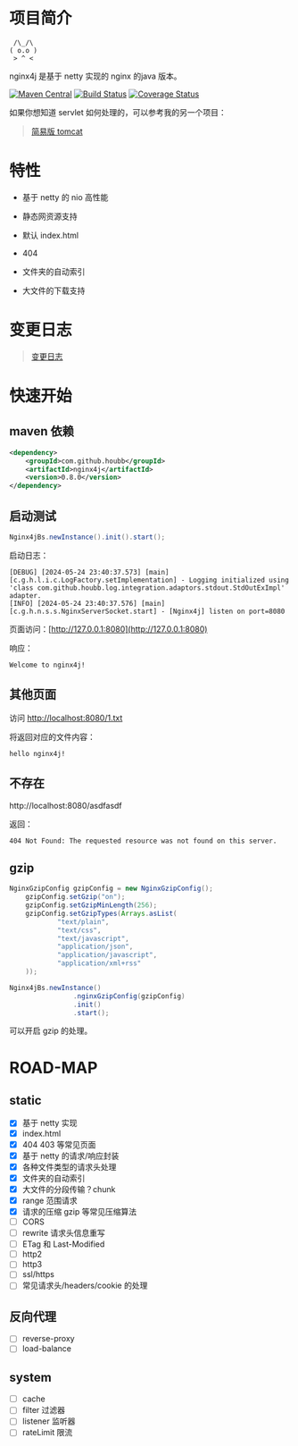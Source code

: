 # 项目简介

```
 /\_/\  
( o.o ) 
 > ^ <
```

nginx4j 是基于 netty 实现的 nginx 的java 版本。

[![Maven Central](https://maven-badges.herokuapp.com/maven-central/com.github.houbb/nginx4j/badge.svg)](http://mvnrepository.com/artifact/com.github.houbb/nginx4j)
[![Build Status](https://www.travis-ci.org/houbb/nginx4j.svg?branch=master)](https://www.travis-ci.org/houbb/nginx4j?branch=master)
[![Coverage Status](https://coveralls.io/repos/github/houbb/nginx4j/badge.svg?branch=master)](https://coveralls.io/github/houbb/nginx4j?branch=master)

如果你想知道 servlet 如何处理的，可以参考我的另一个项目：

>  [简易版 tomcat](https://github.com/houbb/minicat)

# 特性

- 基于 netty 的 nio 高性能

- 静态网资源支持

- 默认 index.html

- 404

- 文件夹的自动索引

- 大文件的下载支持

# 变更日志

> [变更日志](CHANGE_LOG.md)

# 快速开始

## maven 依赖

```xml
<dependency>
    <groupId>com.github.houbb</groupId>
    <artifactId>nginx4j</artifactId>
    <version>0.8.0</version>
</dependency>
```

## 启动测试

```java
Nginx4jBs.newInstance().init().start();
```

启动日志：

```
[DEBUG] [2024-05-24 23:40:37.573] [main] [c.g.h.l.i.c.LogFactory.setImplementation] - Logging initialized using 'class com.github.houbb.log.integration.adaptors.stdout.StdOutExImpl' adapter.
[INFO] [2024-05-24 23:40:37.576] [main] [c.g.h.n.s.s.NginxServerSocket.start] - [Nginx4j] listen on port=8080
```

页面访问：[http://127.0.0.1:8080](http://127.0.0.1:8080)

响应：

```
Welcome to nginx4j!
```

## 其他页面

访问 [http://localhost:8080/1.txt](http://localhost:8080/1.txt)

将返回对应的文件内容：

```
hello nginx4j!
```

## 不存在

http://localhost:8080/asdfasdf

返回：

```
404 Not Found: The requested resource was not found on this server.
```

## gzip

```java
NginxGzipConfig gzipConfig = new NginxGzipConfig();
    gzipConfig.setGzip("on");
    gzipConfig.setGzipMinLength(256);
    gzipConfig.setGzipTypes(Arrays.asList(
            "text/plain",
            "text/css",
            "text/javascript",
            "application/json",
            "application/javascript",
            "application/xml+rss"
    ));

Nginx4jBs.newInstance()
                .nginxGzipConfig(gzipConfig)
                .init()
                .start();
```

可以开启 gzip 的处理。

# ROAD-MAP

## static

- [x] 基于 netty 实现
- [x] index.html
- [x] 404 403 等常见页面
- [x] 基于 netty 的请求/响应封装
- [x] 各种文件类型的请求头处理
- [x] 文件夹的自动索引
- [x] 大文件的分段传输？chunk
- [x] range 范围请求
- [x] 请求的压缩 gzip 等常见压缩算法
- [ ] CORS
- [ ] rewrite 请求头信息重写
- [ ] ETag 和 Last-Modified
- [ ] http2
- [ ] http3
- [ ] ssl/https
- [ ] 常见请求头/headers/cookie 的处理

## 反向代理

- [ ] reverse-proxy
- [ ] load-balance

## system

- [ ] cache
- [ ] filter 过滤器
- [ ] listener 监听器
- [ ] rateLimit 限流